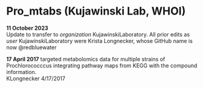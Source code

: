 # Pro_mtabs (Kujawinski Lab, WHOI)
**11 October 2023**\
Update to transfer to _organization_ KujawinskiLaboratory. All prior edits as _user_ KujawinskiLaboratory were Krista Longnecker, whose GitHub name is now @redbluewater

**17 April 2017**
targeted metabolomics data for multiple strains of Prochlorococccus
integrating pathway maps from KEGG with the compound information.\
KLongnecker 4/17/2017
